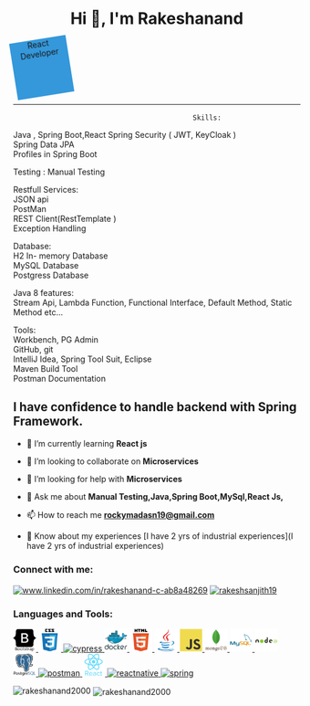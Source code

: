 <h1 align="center">Hi 👋, I'm Rakeshanand</h1>
<div style="text-align: center;">
  <div style="width: 100px; height: 100px; background-color: #3498db; animation: spin 2s linear infinite;">
   React Developer
  </div>
</div>

<style>
  @keyframes spin {
    0% { transform: rotate(0deg); }
    100% { transform: rotate(360deg); }
  }
</style>

---------------------------------------------------------------------------------------------------------------------------------------------                                    
                                                Skills:  

Java , Spring Boot,React
Spring Security ( JWT, KeyCloak )  
Spring Data JPA  
Profiles in Spring Boot  

Testing :
Manual Testing

Restfull Services:  
JSON api  
PostMan  
REST Client(RestTemplate )  
Exception Handling  

Database:  
H2 In- memory Database  
MySQL Database  
Postgress Database  

Java 8 features:  
Stream Api, Lambda Function, Functional Interface, Default Method, Static Method etc...  

Tools:  
Workbench, PG Admin  
GitHub, git  
IntelliJ Idea, Spring Tool Suit, Eclipse  
Maven Build Tool  
Postman Documentation  

I have confidence to handle backend with Spring Framework.  
----------------------------------------------------------------------------------------------------------------------------------------------


- 🌱 I’m currently learning **React js**

- 👯 I’m looking to collaborate on **Microservices**

- 🤝 I’m looking for help with **Microservices**

- 💬 Ask me about **Manual Testing,Java,Spring Boot,MySql,React Js,**

- 📫 How to reach me **rockymadasn19@gmail.com**

- 📄 Know about my experiences [I have 2 yrs of industrial experiences](I have 2 yrs of industrial experiences)

<h3 align="left">Connect with me:</h3>
<p align="left">
<a href="https://linkedin.com/in/www.linkedin.com/in/rakeshanand-c-ab8a48269" target="blank"><img align="center" src="https://raw.githubusercontent.com/rahuldkjain/github-profile-readme-generator/master/src/images/icons/Social/linked-in-alt.svg" alt="www.linkedin.com/in/rakeshanand-c-ab8a48269" height="30" width="40" /></a>
<a href="https://www.hackerrank.com/rakeshsanjith19" target="blank"><img align="center" src="https://raw.githubusercontent.com/rahuldkjain/github-profile-readme-generator/master/src/images/icons/Social/hackerrank.svg" alt="rakeshsanjith19" height="30" width="40" /></a>
</p>

<h3 align="left">Languages and Tools:</h3>
<p align="left"> <a href="https://getbootstrap.com" target="_blank" rel="noreferrer"> <img src="https://raw.githubusercontent.com/devicons/devicon/master/icons/bootstrap/bootstrap-plain-wordmark.svg" alt="bootstrap" width="40" height="40"/> </a> <a href="https://www.w3schools.com/css/" target="_blank" rel="noreferrer"> <img src="https://raw.githubusercontent.com/devicons/devicon/master/icons/css3/css3-original-wordmark.svg" alt="css3" width="40" height="40"/> </a> <a href="https://www.cypress.io" target="_blank" rel="noreferrer"> <img src="https://raw.githubusercontent.com/simple-icons/simple-icons/6e46ec1fc23b60c8fd0d2f2ff46db82e16dbd75f/icons/cypress.svg" alt="cypress" width="40" height="40"/> </a> <a href="https://www.docker.com/" target="_blank" rel="noreferrer"> <img src="https://raw.githubusercontent.com/devicons/devicon/master/icons/docker/docker-original-wordmark.svg" alt="docker" width="40" height="40"/> </a> <a href="https://www.w3.org/html/" target="_blank" rel="noreferrer"> <img src="https://raw.githubusercontent.com/devicons/devicon/master/icons/html5/html5-original-wordmark.svg" alt="html5" width="40" height="40"/> </a> <a href="https://www.java.com" target="_blank" rel="noreferrer"> <img src="https://raw.githubusercontent.com/devicons/devicon/master/icons/java/java-original.svg" alt="java" width="40" height="40"/> </a> <a href="https://developer.mozilla.org/en-US/docs/Web/JavaScript" target="_blank" rel="noreferrer"> <img src="https://raw.githubusercontent.com/devicons/devicon/master/icons/javascript/javascript-original.svg" alt="javascript" width="40" height="40"/> </a> <a href="https://www.mongodb.com/" target="_blank" rel="noreferrer"> <img src="https://raw.githubusercontent.com/devicons/devicon/master/icons/mongodb/mongodb-original-wordmark.svg" alt="mongodb" width="40" height="40"/> </a> <a href="https://www.mysql.com/" target="_blank" rel="noreferrer"> <img src="https://raw.githubusercontent.com/devicons/devicon/master/icons/mysql/mysql-original-wordmark.svg" alt="mysql" width="40" height="40"/> </a> <a href="https://nodejs.org" target="_blank" rel="noreferrer"> <img src="https://raw.githubusercontent.com/devicons/devicon/master/icons/nodejs/nodejs-original-wordmark.svg" alt="nodejs" width="40" height="40"/> </a> <a href="https://www.postgresql.org" target="_blank" rel="noreferrer"> <img src="https://raw.githubusercontent.com/devicons/devicon/master/icons/postgresql/postgresql-original-wordmark.svg" alt="postgresql" width="40" height="40"/> </a> <a href="https://postman.com" target="_blank" rel="noreferrer"> <img src="https://www.vectorlogo.zone/logos/getpostman/getpostman-icon.svg" alt="postman" width="40" height="40"/> </a> <a href="https://reactjs.org/" target="_blank" rel="noreferrer"> <img src="https://raw.githubusercontent.com/devicons/devicon/master/icons/react/react-original-wordmark.svg" alt="react" width="40" height="40"/> </a> <a href="https://reactnative.dev/" target="_blank" rel="noreferrer"> <img src="https://reactnative.dev/img/header_logo.svg" alt="reactnative" width="40" height="40"/> </a> <a href="https://spring.io/" target="_blank" rel="noreferrer"> <img src="https://www.vectorlogo.zone/logos/springio/springio-icon.svg" alt="spring" width="40" height="40"/> </a> </p>

<p><img align="left" src="https://github-readme-stats.vercel.app/api/top-langs?username=rakeshanand2000&show_icons=true&locale=en&layout=compact" alt="rakeshanand2000" /></p>

<p>&nbsp;<img align="center" src="https://github-readme-stats.vercel.app/api?username=rakeshanand2000&show_icons=true&locale=en" alt="rakeshanand2000" /></p>
